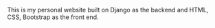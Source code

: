 This is my personal website built on Django as the backend and HTML, CSS, Bootstrap as the front end.


